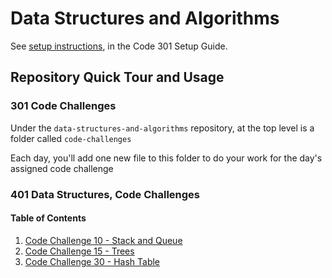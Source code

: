 # Data Structures and Algorithms

See [setup instructions](https://codefellows.github.io/setup-guide/code-301/3-code-challenges), in the Code 301 Setup Guide.

## Repository Quick Tour and Usage

### 301 Code Challenges

Under the `data-structures-and-algorithms` repository, at the top level is a folder called `code-challenges`

Each day, you'll add one new file to this folder to do your work for the day's assigned code challenge

### 401 Data Structures, Code Challenges

#### Table of Contents
1. [Code Challenge 10 - Stack and Queue](./javascript/stack-and-queue/README.md)
1. [Code Challenge 15 - Trees](./javascript/trees/README.md)
1. [Code Challenge 30 - Hash Table](./javascript/hashtable/README.md)
